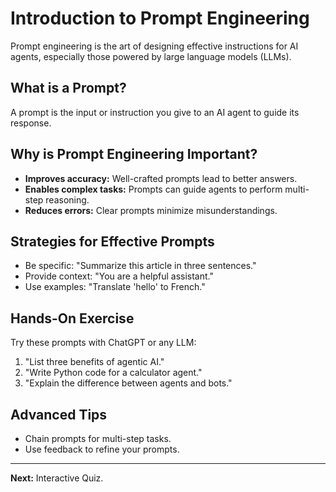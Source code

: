 
# Introduction to Prompt Engineering

Prompt engineering is the art of designing effective instructions for AI agents, especially those powered by large language models (LLMs).

## What is a Prompt?
A prompt is the input or instruction you give to an AI agent to guide its response.

## Why is Prompt Engineering Important?
- **Improves accuracy:** Well-crafted prompts lead to better answers.
- **Enables complex tasks:** Prompts can guide agents to perform multi-step reasoning.
- **Reduces errors:** Clear prompts minimize misunderstandings.

## Strategies for Effective Prompts
- Be specific: "Summarize this article in three sentences."
- Provide context: "You are a helpful assistant."
- Use examples: "Translate 'hello' to French."

## Hands-On Exercise
Try these prompts with ChatGPT or any LLM:
1. "List three benefits of agentic AI."
2. "Write Python code for a calculator agent."
3. "Explain the difference between agents and bots."

## Advanced Tips
- Chain prompts for multi-step tasks.
- Use feedback to refine your prompts.

---
**Next:** Interactive Quiz.
